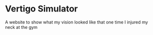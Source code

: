 # Vertigo Simulator
A website to show what my vision looked like that one time I injured my neck at the gym
